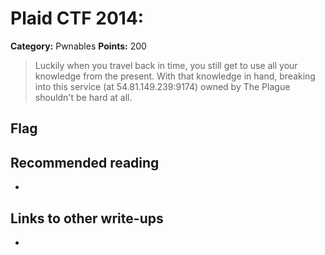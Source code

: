 # Plaid CTF 2014: 

**Category:** Pwnables
**Points:** 200

> Luckily when you travel back in time, you still get to use all your knowledge from the present. With that knowledge in hand, breaking into this service (at 54.81.149.239:9174) owned by The Plague shouldn't be hard at all.

## Flag


## Recommended reading
* <NONE>

## Links to other write-ups
* <NONE>
